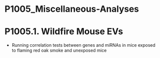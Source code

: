 # P1005_Miscellaneous-Analyses

# P1005.1. Wildfire Mouse EVs
- Running correlation tests between genes and miRNAs in mice exposed to flaming red oak smoke and unexposed mice
